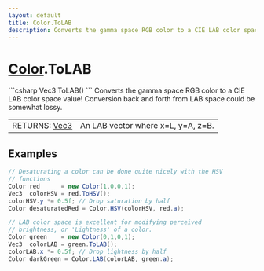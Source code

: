 ```yaml
---
layout: default
title: Color.ToLAB
description: Converts the gamma space RGB color to a CIE LAB color space value! Conversion back and forth from LAB space could be somewhat lossy.
---
```

# [Color]({{site.url}}/Pages/Reference/Color.html).ToLAB

<div class='signature' markdown='1'>
```csharp
Vec3 ToLAB()
```
Converts the gamma space RGB color to a CIE LAB color
space value! Conversion back and forth from LAB space could be
somewhat lossy.
</div>

|  |  |
|--|--|
|RETURNS: [Vec3]({{site.url}}/Pages/Reference/Vec3.html)|An LAB vector where x=L, y=A, z=B.|





## Examples

```csharp
// Desaturating a color can be done quite nicely with the HSV
// functions
Color red      = new Color(1,0,0,1);
Vec3  colorHSV = red.ToHSV();
colorHSV.y *= 0.5f; // Drop saturation by half
Color desaturatedRed = Color.HSV(colorHSV, red.a);

// LAB color space is excellent for modifying perceived 
// brightness, or 'Lightness' of a color.
Color green    = new Color(0,1,0,1);
Vec3  colorLAB = green.ToLAB();
colorLAB.x *= 0.5f; // Drop lightness by half
Color darkGreen = Color.LAB(colorLAB, green.a);
```

